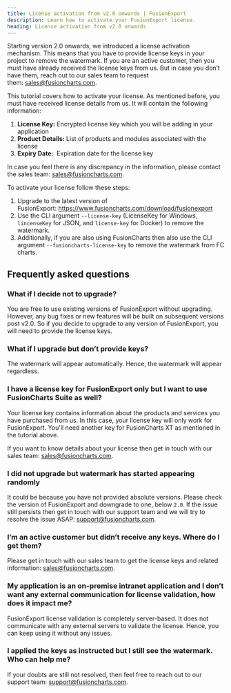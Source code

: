```yaml
---
title: License activation from v2.0 onwards | FusionExport
description: Learn how to activate your FusionExport license.
heading: License activation from v2.0 onwards
---
```


Starting version 2.0 onwards, we introduced a license activation mechanism. This means that you have to provide license keys in your project to remove the watermark. If you are an active customer, then you must have already received the license keys from us. But in case you don’t have them, reach out to our sales team to request them: sales@fusioncharts.com.

This tutorial covers how to activate your license. As mentioned before, you must have received license details from us. It will contain the following information:

1. **License Key:** Encrypted license key which you will be adding in your application
2. **Product Details:** List of products and modules associated with the license
3. **Expiry Date:**  Expiration date for the license key

In case you feel there is any discrepancy in the information, please contact the sales team: sales@fusioncharts.com.

To activate your license follow these steps:

1. Upgrade to the latest version of FusionExport: <https://www.fusioncharts.com/download/fusionexport>
2. Use the CLI argument `--license-key` (LicenseKey for Windows, `lincenseKey` for JSON, and `license-key` for Docker) to remove the watermark.
3. Additionally, if you are also using FusionCharts then also use the CLI argument `--fusioncharts-license-key` to remove the watermark from FC charts.

## Frequently asked questions

### What if I decide not to upgrade?

You are free to use existing versions of FusionExport without upgrading. However, any bug fixes or new features will be built on subsequent versions post v2.0. So if you decide to upgrade to any version of FusionExport, you will need to provide the license keys.

### What if I upgrade but don’t provide keys?

The watermark will appear automatically. Hence, the watermark will appear regardless.

### I have a license key for FusionExport only but I want to use FusionCharts Suite as well?

Your license key contains information about the products and services you have purchased from us. In this case, your license key will only work for FusionExport. You'll need another key for FusionCharts XT as mentioned in the tutorial above.

If you want to know details about your license then get in touch with our sales team: sales@fusioncharts.com.

### I did not upgrade but watermark has started appearing randomly

It could be because you have not provided absolute versions. Please check the version of FusionExport and downgrade to one, below `2.0`. If the issue still persists then get in touch with our support team and we will try to resolve the issue ASAP: support@fusioncharts.com.

### I’m an active customer but didn’t receive any keys. Where do I get them?

Please get in touch with our sales team to get the license keys and related information: sales@fusioncharts.com.

### My application is an on-premise intranet application and I don’t want any external communication for license validation, how does it impact me?

FusionExport license validation is completely server-based. It does not communicate with any external servers to validate the license. Hence, you can keep using it without any issues.

### I applied the keys as instructed but I still see the watermark. Who can help me?

If your doubts are still not resolved, then feel free to reach out to our support team: support@fusioncharts.com.
